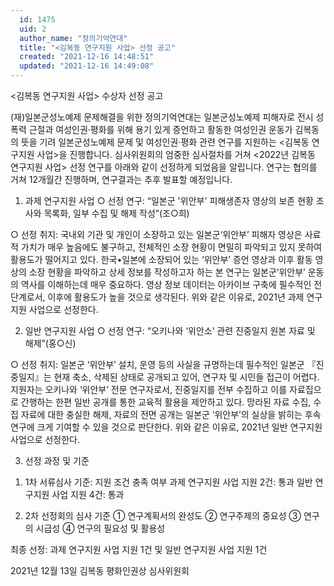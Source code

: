 ```yaml
---
  id: 1475
  uid: 2
  author_name: "정의기억연대"
  title: "<김복동 연구지원 사업> 선정 공고"
  created: "2021-12-16 14:48:51"
  updated: "2021-12-16 14:49:08"
---
```

<김복동 연구지원 사업> 수상자 선정 공고


(재)일본군성노예제 문제해결을 위한 정의기억연대는 일본군성노예제 피해자로 전시 성폭력 근절과 여성인권·평화를 위해 용기 있게 증언하고 활동한 여성인권 운동가 김복동의 뜻을 기려 일본군성노예제 문제 및 여성인권·평화 관련 연구를 지원하는 <김복동 연구지원 사업>을 진행합니다. 심사위원회의 엄중한 심사절차를 거쳐 <2022년 김복동 연구지원 사업> 선정 연구를 아래와 같이 선정하게 되었음을 알립니다. 연구는 협의를 거쳐 12개월간 진행하며, 연구결과는 추후 발표할 예정입니다.

1. 과제 연구지원 사업
○ 선정 연구: “일본군 '위안부' 피해생존자 영상의 보존 현황 조사와 목록화, 일부 수집 및 해제 작성”(조○희)

○ 선정 취지: 국내외 기관 및 개인이 소장하고 있는 일본군‘위안부’ 피해자 영상은 사료적 가치가 매우 높음에도 불구하고, 전체적인 소장 현황이 면밀히 파악되고 있지 못하여 활용도가 떨어지고 있다. 한국•일본에 소장되어 있는 ‘위안부’ 증언 영상과 이후 활동 영상의 소장 현황을 파악하고 상세 정보를 작성하고자 하는 본 연구는 일본군‘위안부’ 운동의 역사를 이해하는데 매우 중요하다. 영상 정보 데이터는 아카이브 구축에 필수적인 전단계로서, 이후에 활용도가 높을 것으로 생각된다. 위와 같은 이유로, 2021년 과제 연구지원 사업으로 선정한다.
 
2. 일반 연구지원 사업
○ 선정 연구: “오키나와 ‘위안소’ 관련 진중일지 원본 자료 및 해제”(홍○신)

○ 선정 취지: 일본군 ‘위안부’ 설치, 운영 등의 사실을 규명하는데 필수적인 일본군 『진중일지』는 현재 축소, 삭제된 상태로 공개되고 있어, 연구자 및 시민들 접근이 어렵다. 지원자는 오키나와 ‘위안부’ 전문 연구자로서, 진중일지를 전부 수집하고 이를 자료집으로 간행하는 한편 일반 공개를 통한 교육적 활용을 제안하고 있다. 망라된 자료 수집, 수집 자료에 대한 충실한 해제, 자료의 전면 공개는 일본군 ‘위안부’의 실상을 밝히는 후속 연구에 크게 기여할 수 있을 것으로 판단한다. 위와 같은 이유로, 2021년 일반 연구지원 사업으로 선정한다.

3. 선정 과정 및 기준
1) 1차 서류심사 기준: 지원 조건 충족 여부
과제 연구지원 사업 지원 2건: 통과 
일반 연구지원 사업 지원 4건: 통과 

2) 2차 선정회의 심사 기준
① 연구계획서의 완성도
② 연구주제의 중요성
③ 연구의 시급성
④ 연구의 필요성 및 활용성

최종 선정: 과제 연구지원 사업 지원 1건 및 일반 연구지원 사업 지원 1건

2021년 12월 13일 
김복동 평화인권상 심사위원회